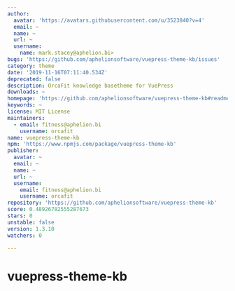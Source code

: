 ```yaml
---
author:
  avatar: 'https://avatars.githubusercontent.com/u/3523840?v=4'
  email: ~
  name: ~
  url: ~
  username:
    name: mark.stacey@aphelion.bi>
bugs: 'https://github.com/aphelionsoftware/vuepress-theme-kb/issues'
category: theme
date: '2019-11-16T07:11:40.534Z'
deprecated: false
description: OrcaFit knowledge basetheme for VuePress
downloads: ~
homepage: 'https://github.com/aphelionsoftware/vuepress-theme-kb#readme'
keywords: ~
license: MIT License
maintainers:
  - email: fitness@aphelion.bi
    username: orcafit
name: vuepress-theme-kb
npm: 'https://www.npmjs.com/package/vuepress-theme-kb'
publisher:
  avatar: ~
  email: ~
  name: ~
  url: ~
  username:
    email: fitness@aphelion.bi
    username: orcafit
repository: 'https://github.com/aphelionsoftware/vuepress-theme-kb'
score: 0.48926782555287673
stars: 0
unstable: false
version: 1.3.10
watchers: 0

---
```


# vuepress-theme-kb
 
